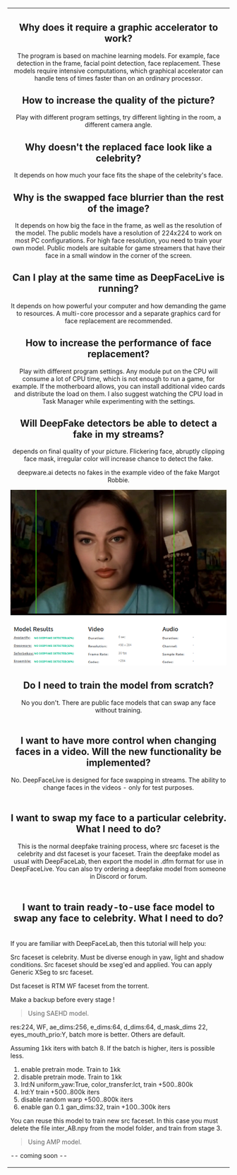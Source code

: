 <table align="center" border="0">
<tr><td colspan=2 align="center">

## Why does it require a graphic accelerator to work?

The program is based on machine learning models. For example, face detection in the frame, facial point detection, face replacement. These models require intensive computations, which graphical accelerator can handle tens of times faster than on an ordinary processor. 

## How to increase the quality of the picture?

Play with different program settings, try different lighting in the room, a different camera angle.

## Why doesn't the replaced face look like a celebrity?

It depends on how much your face fits the shape of the celebrity's face.

## Why is the swapped face blurrier than the rest of the image?

It depends on how big the face in the frame, as well as the resolution of the model. The public models have a resolution of 224x224 to work on most PC configurations. For high face resolution, you need to train your own model. Public models are suitable for game streamers that have their face in a small window in the corner of the screen.

## Can I play at the same time as DeepFaceLive is running?

It depends on how powerful your computer and how demanding the game to resources. A multi-core processor and a separate graphics card for face replacement are recommended.

## How to increase the performance of face replacement?

Play with different program settings. Any module put on the CPU will consume a lot of CPU time, which is not enough to run a game, for example. If the motherboard allows, you can install additional video cards and distribute the load on them. I also suggest watching the CPU load in Task Manager while experimenting with the settings.


## Will DeepFake detectors be able to detect a fake in my streams?

depends on final quality of your picture. Flickering face, abruptly clipping face mask, irregular color will increase chance to detect the fake.

deepware.ai detects no fakes in the example video of the fake Margot Robbie.

<img src="deepware_result.png"></img>

## Do I need to train the model from scratch?

No you don't. There are public face models that can swap any face without training.

</td></tr>
<tr><td colspan=2 align="center">

## I want to have more control when changing faces in a video. Will the new functionality be implemented?

No. DeepFaceLive is designed for face swapping in streams. The ability to change faces in the videos - only for test purposes.

</td></tr>
<tr><td colspan=2 align="center">

## I want to swap my face to a particular celebrity. What I need to do?

This is the normal deepfake training process, where src faceset is the celebrity and dst faceset is your faceset. Train the deepfake model as usual with DeepFaceLab, then export the model in .dfm format for use in DeepFaceLive. You can also try ordering a deepfake model from someone in Discord or forum.

</td></tr>
<tr><td colspan=2 align="center">

## I want to train ready-to-use face model to swap any face to celebrity. What I need to do?

</td></tr>
<tr><td colspan=2 align="left">

If you are familiar with DeepFaceLab, then this tutorial will help you:

Src faceset is celebrity. Must be diverse enough in yaw, light and shadow conditions.
Src faceset should be xseg'ed and applied. You can apply Generic XSeg to src faceset.

Dst faceset is RTM WF faceset from the torrent.

Make a backup before every stage !

> Using SAEHD model.

res:224, WF, ae_dims:256, e_dims:64, d_dims:64, d_mask_dims 22, eyes_mouth_prio:Y, batch more is better. Others are default.

Assuming 1kk iters with batch 8. If the batch is higher, iters is possible less.

1) enable pretrain mode. Train to 1kk
2) disable pretrain mode. Train to 1kk
3) lrd:N uniform_yaw:True, color_transfer:lct, train +500..800k
4) lrd:Y train +500..800k iters
5) disable random warp +500..800k iters
6) enable gan 0.1 gan_dims:32, train +100..300k iters

You can reuse this model to train new src faceset. In this case you must delete the file inter_AB.npy from the model folder, and train from stage 3.

> Using AMP model.

-- coming soon --


</td></tr>
</table>



